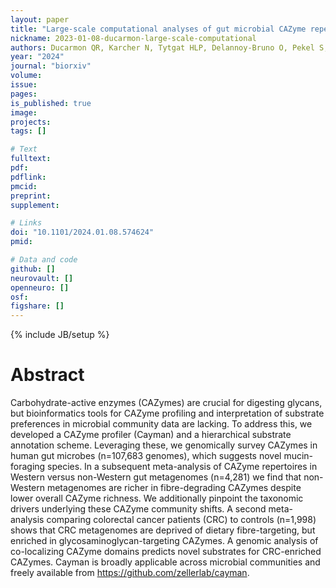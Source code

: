 ```yaml
---
layout: paper
title: "Large-scale computational analyses of gut microbial CAZyme repertoires enabled by Cayman"
nickname: 2023-01-08-ducarmon-large-scale-computational
authors: Ducarmon QR, Karcher N, Tytgat HLP, Delannoy-Bruno O, Pekel S, Springer F, Schudoma C, Zeller G
year: "2024"
journal: "biorxiv"
volume:
issue:
pages:
is_published: true
image:
projects:
tags: []

# Text
fulltext:
pdf:
pdflink:
pmcid:
preprint:
supplement:

# Links
doi: "10.1101/2024.01.08.574624"
pmid:

# Data and code
github: []
neurovault: []
openneuro: []
osf:
figshare: []
---
```

{% include JB/setup %}

# Abstract

Carbohydrate-active enzymes (CAZymes) are crucial for digesting glycans, but bioinformatics tools for CAZyme profiling and interpretation of substrate preferences in microbial community data are lacking. To address this, we developed a CAZyme profiler (Cayman) and a hierarchical substrate annotation scheme. Leveraging these, we genomically survey CAZymes in human gut microbes (n=107,683 genomes), which suggests novel mucin-foraging species. In a subsequent meta-analysis of CAZyme repertoires in Western versus non-Western gut metagenomes (n=4,281) we find that non-Western metagenomes are richer in fibre-degrading CAZymes despite lower overall CAZyme richness. We additionally pinpoint the taxonomic drivers underlying these CAZyme community shifts. A second meta-analysis comparing colorectal cancer patients (CRC) to controls (n=1,998) shows that CRC metagenomes are deprived of dietary fibre-targeting, but enriched in glycosaminoglycan-targeting CAZymes. A genomic analysis of co-localizing CAZyme domains predicts novel substrates for CRC-enriched CAZymes. Cayman is broadly applicable across microbial communities and freely available from https://github.com/zellerlab/cayman.